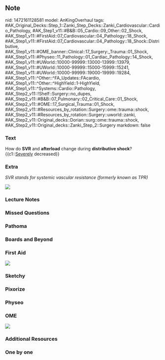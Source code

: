 ## Note
nid: 1472161128581
model: AnKingOverhaul
tags: #AK_Original_Decks::Step_1::Zanki_Step_Decks::Zanki_Cardiovascular::Cardio_Pathology, #AK_Step1_v11::#B&B::05_Cardio::09_Other::02_Shock, #AK_Step1_v11::#FirstAid::07_Cardiovascular::04_Pathology::18_Shock, #AK_Step1_v11::#FirstAid::07_Cardiovascular::04_Pathology::18_Shock::Distributive, #AK_Step1_v11::#OME_banner::Clinical::17_Surgery:_Trauma::01_Shock, #AK_Step1_v11::#Physeo::11_Pathology::01_Cardiac_Pathology::14_Shock, #AK_Step1_v11::#UWorld::10000-99999::13000-13999::13979, #AK_Step1_v11::#UWorld::10000-99999::15000-15999::15241, #AK_Step1_v11::#UWorld::10000-99999::19000-19999::19284, #AK_Step1_v11::^Other::^FA_Updates::FAcardio, #AK_Step1_v11::^Other::^HighYield::1-HighYield, #AK_Step1_v11::^Systems::Cardio::Pathology, #AK_Step2_v11::!Shelf::Surgery::no_dupes, #AK_Step2_v11::#B&B::07_Pulmonary::02_Critical_Care::01_Shock, #AK_Step2_v11::#OME::17_Surgical_Trauma::01_Shock, #AK_Step2_v11::#Resources_by_rotation::Surgery::ome::trauma::shock, #AK_Step2_v11::#Resources_by_rotation::Surgery::uworld::zanki, #AK_Step2_v11::Original_decks::Dorian::surg::ome::trauma::shock, #AK_Step2_v11::Original_decks::Zanki_Step_2::Surgery
markdown: false

### Text
<div>
  <div>
    <div>
      How do <b>SVR</b> and <b>afterload</b> change during
      <b>distributive shock</b>?
    </div>
    <div>
      {{c1::<u>Severely</u> decreased}}
    </div>
  </div>
</div>

### Extra
<i>SVR stands for systemic vascular resistance (formerly known as
TPR)</i>
<div><img src="tmp1gFrdJ.png"></div>

### Lecture Notes


### Missed Questions


### Pathoma


### Boards and Beyond


### First Aid
<img src="tmp1gFrdJ.png">

### Sketchy


### Pixorize


### Physeo


### OME
<div class="ome-widget">
  <a href=
  "https://onlinemeded.org/spa/surgery-trauma/shock/acquire?ref=anki">
  <img src="_OME_AnkiFlashcards_Lesson_1.png"></a>
</div>

### Additional Resources


### One by one

